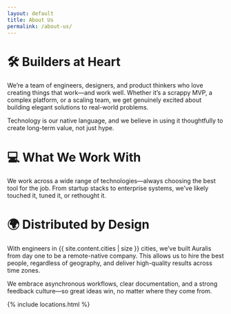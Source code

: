 ```yaml
---
layout: default
title: About Us
permalink: /about-us/
---
```


# 🛠️ Builders at Heart

We’re a team of engineers, designers, and product thinkers who love creating things that work—and work well. Whether it’s a scrappy MVP, a complex platform, or a scaling team, we get genuinely excited about building elegant solutions to real-world problems.

Technology is our native language, and we believe in using it thoughtfully to create long-term value, not just hype.

# 💻 What We Work With

We work across a wide range of technologies—always choosing the best tool for the job. From startup stacks to enterprise systems, we’ve likely touched it, tuned it, or rethought it.

<div class="tech-icons">
  <!-- Backend & Languages -->
  <iconify-icon icon="devicon:spring" width="32"></iconify-icon>
  <iconify-icon icon="devicon:quarkus" width="32"></iconify-icon>
  <iconify-icon icon="devicon:dot-net" width="32"></iconify-icon>
  <iconify-icon icon="logos:java" width="32"></iconify-icon>
  <iconify-icon icon="logos:nodejs-icon" width="32"></iconify-icon>
  <iconify-icon icon="logos:bun" width="32"></iconify-icon>
  <iconify-icon icon="devicon:csharp" width="32"></iconify-icon>
  <iconify-icon icon="devicon:cplusplus" width="32"></iconify-icon>
  <iconify-icon icon="devicon:rust" width="32"></iconify-icon>
  <iconify-icon icon="logos:python" width="32"></iconify-icon>
  <iconify-icon icon="devicon:elixir" width="32"></iconify-icon>
  <iconify-icon icon="logos:go" width="32"></iconify-icon>
  <iconify-icon icon="logos:typescript-icon" width="32"></iconify-icon>
  <iconify-icon icon="logos:php" width="32"></iconify-icon>
  <iconify-icon icon="devicon:zig" width="32"></iconify-icon>

  <!-- Frontend -->
  <iconify-icon icon="logos:react" width="32"></iconify-icon>
  <iconify-icon icon="logos:angular-icon" width="32"></iconify-icon>
  <iconify-icon icon="logos:vue" width="32"></iconify-icon>
  <iconify-icon icon="devicon:svelte" width="32"></iconify-icon>
  <iconify-icon icon="logos:nextjs-icon" width="32"></iconify-icon>

  <iconify-icon icon="logos:tensorflow" width="32"></iconify-icon>
  <iconify-icon icon="logos:pytorch" width="32"></iconify-icon>
  <iconify-icon icon="devicon:scikitlearn" width="32"></iconify-icon>

  <!-- DevOps & Cloud -->
  <iconify-icon icon="logos:docker-icon" width="32"></iconify-icon>
  <iconify-icon icon="logos:kubernetes" width="32"></iconify-icon>
  <iconify-icon icon="logos:azure-icon" width="32"></iconify-icon>
  <iconify-icon icon="logos:aws" width="32"></iconify-icon>
  <iconify-icon icon="logos:google-cloud" width="32"></iconify-icon>
  <iconify-icon icon="logos:terraform-icon" width="32"></iconify-icon>
  <iconify-icon icon="logos:ansible" width="32"></iconify-icon>

  <!-- Databases -->
  <iconify-icon icon="logos:postgresql" width="32"></iconify-icon>
  <iconify-icon icon="logos:redis" width="32"></iconify-icon>
  <iconify-icon icon="logos:oracle" width="32"></iconify-icon>
  <iconify-icon icon="vscode-icons:file-type-neo4j" width="32"></iconify-icon>
  <iconify-icon icon="vscode-icons:file-type-mongo" width="32"></iconify-icon>
  <iconify-icon icon="logos:firebase" width="32"></iconify-icon>
  <iconify-icon icon="logos:dgraph-icon" width="32"></iconify-icon>
  <iconify-icon icon="logos:sqlite" width="32"></iconify-icon>

  <!-- Infrastructure / Enterprise -->
  <iconify-icon icon="logos:sap" width="32"></iconify-icon>
  <iconify-icon icon="vscode-icons:file-type-elastic" width="32"></iconify-icon>
  <iconify-icon icon="logos:rabbitmq-icon" width="32"></iconify-icon>
  <iconify-icon icon="logos:nats-icon" width="32"></iconify-icon>
  <iconify-icon icon="logos:kafka" width="32"></iconify-icon>
  <iconify-icon icon="logos:apache-spark" width="32"></iconify-icon>
  <iconify-icon icon="logos:cassandra" width="32"></iconify-icon>
  <iconify-icon icon="logos:hadoop" width="32"></iconify-icon>

  <!-- Hardware / HDL -->
  <iconify-icon icon="vscode-icons:file-type-vhdl" width="32"></iconify-icon>
  <iconify-icon icon="vscode-icons:file-type-verilog" width="32"></iconify-icon>

  <!-- Design / UI -->
  <iconify-icon icon="material-icon-theme:figma" width="32"></iconify-icon>
  <iconify-icon icon="logos:adobe-xd" width="32"></iconify-icon>
  <iconify-icon icon="logos:tailwindcss-icon" width="32"></iconify-icon>

  <!-- Testing / CI -->
  <iconify-icon icon="logos:jest" width="32"></iconify-icon>
  <iconify-icon icon="logos:cypress-icon" width="32"></iconify-icon>
  <iconify-icon icon="logos:github-actions" width="32"></iconify-icon>

  <!-- Misc / Tooling -->
  <iconify-icon icon="logos:git" width="32"></iconify-icon>
  <iconify-icon icon="logos:github-icon" width="32"></iconify-icon>
  <iconify-icon icon="logos:vitejs" width="32"></iconify-icon>
  <iconify-icon icon="logos:esbuild" width="32"></iconify-icon>
</div>

# 🌍 Distributed by Design

With engineers in {{ site.content.cities | size }} cities, we’ve built Auralis from day one to be a remote-native company. This allows us to hire the best people, regardless of geography, and deliver high-quality results across time zones.

We embrace asynchronous workflows, clear documentation, and a strong feedback culture—so great ideas win, no matter where they come from.

{% include locations.html %}